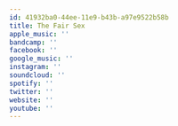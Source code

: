 ```yaml
---
id: 41932ba0-44ee-11e9-b43b-a97e9522b58b
title: The Fair Sex
apple_music: ''
bandcamp: ''
facebook: ''
google_music: ''
instagram: ''
soundcloud: ''
spotify: ''
twitter: ''
website: ''
youtube: ''
---
```

